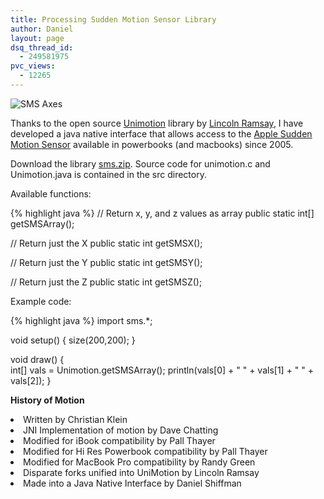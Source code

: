 ```yaml
---
title: Processing Sudden Motion Sensor Library
author: Daniel
layout: page
dsq_thread_id:
  - 249581975
pvc_views:
  - 12265
---
```

<p><img src="http://www.shiffman.net/p5/axes.jpg" alt="SMS Axes" class="right"/></p>
<p>Thanks to the open source <a href="http://members.optusnet.com.au/lbramsay/programs/unimotion.html">Unimotion</a> library by <a href="http://members.optusnet.com.au/a1291762/">Lincoln Ramsay</a>, I have developed a java native interface that allows access to the <a href="http://docs.info.apple.com/article.html?artnum=300781">Apple Sudden Motion Sensor</a> available in powerbooks (and macbooks) since 2005.</p>
<p>Download the library <a href="http://www.shiffman.net/p5/libraries/sms/sms.zip">sms.zip</a>.  Source code for unimotion.c and Unimotion.java is contained in the src directory.</p>
<p>Available functions:</p>
{% highlight java %}
// Return x, y, and z values as array
public static int[] getSMSArray();
    
// Return just the X
public static int getSMSX();

// Return just the Y
public static int getSMSY();

// Return just the Z
public static int getSMSZ();
</pre>
<p>Example code:</p>
{% highlight java %}
import sms.*;

void setup() {
  size(200,200);
}

void draw() {  
  int[] vals = Unimotion.getSMSArray();
  println(vals[0] + " " + vals[1] + " " + vals[2]);
}
</pre>
<p><b>History of Motion</b></p>
<li class="arrow">Written by Christian Klein</li>
<li class="arrow">JNI Implementation of motion by Dave Chatting</li>
<li class="arrow">Modified for iBook compatibility by Pall Thayer</li>
<li class="arrow">Modified for Hi Res Powerbook compatibility by Pall Thayer</li>
<li class="arrow">Modified for MacBook Pro compatibility by Randy Green</li>
<li class="arrow">Disparate forks unified into UniMotion by Lincoln Ramsay</li>
<li class="arrow">Made into a Java Native Interface by Daniel Shiffman</li>
